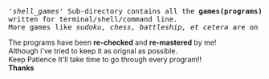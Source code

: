
<pre> 
<i>'shell_games'</i> Sub-directory contains all the <strong>games(programs)</strong>
written for terminal/shell/command line.
More games like <i>sudoku, chess, battleship, et cetera</i> are on their way!
</pre>
The programs have been <strong>re-checked</strong> and <strong>re-mastered</strong> by me!<br>
Although i've tried to keep it as orignal as possible.<br>
Keep Patience It'll take time to go through every program!!<br>
<b>Thanks</b>

